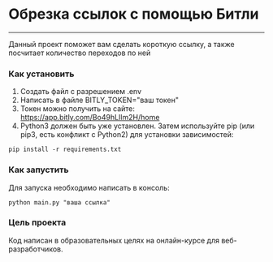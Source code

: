 # Обрезка ссылок с помощью Битли

--------

Данный проект поможет вам сделать короткую ссылку,
а также посчитает количество переходов по ней

### Как установить

1. Создать файл с разрешением .env
2. Написать в файле BITLY_TOKEN="ваш токен"
3. Токен можно получить на сайте: https://app.bitly.com/Bo49hLIlm2H/home
4. Python3 должен быть уже установлен. Затем используйте pip (или pip3, есть конфликт с Python2) для установки зависимостей:
    
```
pip install -r requirements.txt 
```    

### Как запустить

Для запуска необходимо написать в консоль:

```
python main.py "ваша ссылка"
```

### Цель проекта

Код написан в образовательных целях на онлайн-курсе для веб-разработчиков.
